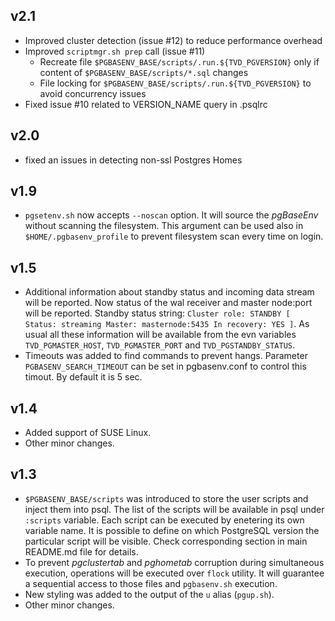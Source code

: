 ## v2.1
* Improved cluster detection (issue #12) to reduce performance overhead
* Improved `scriptmgr.sh prep` call (issue #11)
  * Recreate file `$PGBASENV_BASE/scripts/.run.${TVD_PGVERSION}` only if content of `$PGBASENV_BASE/scripts/*.sql` changes
  * File locking for `$PGBASENV_BASE/scripts/.run.${TVD_PGVERSION}` to avoid concurrency issues
* Fixed issue #10 related to VERSION_NAME query in .psqlrc

## v2.0
* fixed an issues in detecting non-ssl Postgres Homes

## v1.9
* `pgsetenv.sh` now accepts `--noscan` option. It will source the *pgBaseEnv* without scanning the filesystem. This argument can be used also in `$HOME/.pgbasenv_profile` to prevent filesystem scan every time on login.
  

## v1.5

* Additional information about standby status and incoming data stream will be reported. Now status of the wal receiver and master node:port will be reported. Standby status string: `Cluster role: STANDBY [ Status: streaming Master: masternode:5435 In recovery: YES ]`. As usual all these information will be available from the evn variables `TVD_PGMASTER_HOST`, `TVD_PGMASTER_PORT` and `TVD_PGSTANDBY_STATUS`.
* Timeouts was added to find commands to prevent hangs. Parameter `PGBASENV_SEARCH_TIMEOUT` can be set in pgbasenv.conf to control this timout. By default it is 5 sec.

## v1.4

* Added support of SUSE Linux.
* Other minor changes.

## v1.3

* `$PGBASENV_BASE/scripts` was introduced to store the user scripts and inject them into psql. The list of the scripts will be available in psql under `:scripts` variable. Each script can be executed by enetering its own variable name. It is possible to define on which PostgreSQL version the particular script will be visible. Check corresponding section in main README.md file for details.
* To prevent *pgclustertab* and *pghometab* corruption during simultaneous execution, operations will be executed over `flock` utility. It will guarantee a sequential access to those files and  `pgbasenv.sh` execution.
* New styling was added to the output of the `u` alias (`pgup.sh`).
* Other minor changes.

